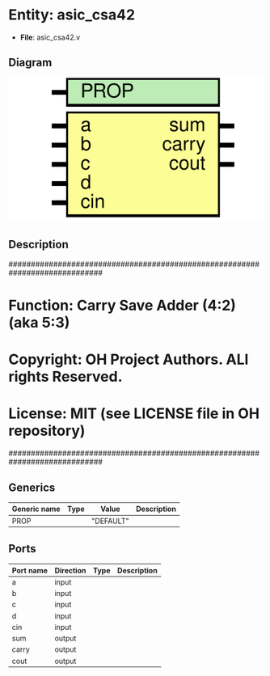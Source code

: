 # Entity: asic_csa42

- **File**: asic_csa42.v
## Diagram

![Diagram](asic_csa42.svg "Diagram")
## Description

#############################################################################
# Function: Carry Save Adder (4:2) (aka 5:3)                                #
# Copyright: OH Project Authors. ALl rights Reserved.                       #
# License:  MIT (see LICENSE file in OH repository)                         #
#############################################################################

## Generics

| Generic name | Type | Value     | Description |
| ------------ | ---- | --------- | ----------- |
| PROP         |      | "DEFAULT" |             |
## Ports

| Port name | Direction | Type | Description |
| --------- | --------- | ---- | ----------- |
| a         | input     |      |             |
| b         | input     |      |             |
| c         | input     |      |             |
| d         | input     |      |             |
| cin       | input     |      |             |
| sum       | output    |      |             |
| carry     | output    |      |             |
| cout      | output    |      |             |
